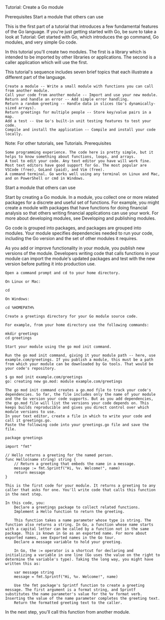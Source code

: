 Tutorial: Create a Go module

Prerequisites
Start a module that others can use

	

This is the first part of a tutorial that introduces a few fundamental features of the Go language. If you're just getting started with Go, be sure to take a look at Tutorial: Get started with Go, which introduces the go command, Go modules, and very simple Go code.

In this tutorial you'll create two modules. The first is a library which is intended to be imported by other libraries or applications. The second is a caller application which will use the first.

This tutorial's sequence includes seven brief topics that each illustrate a different part of the language.

    Create a module -- Write a small module with functions you can call from another module.
    Call your code from another module -- Import and use your new module.
    Return and handle an error -- Add simple error handling.
    Return a random greeting -- Handle data in slices (Go's dynamically-sized arrays).
    Return greetings for multiple people -- Store key/value pairs in a map.
    Add a test -- Use Go's built-in unit testing features to test your code.
    Compile and install the application -- Compile and install your code locally.

Note: For other tutorials, see Tutorials.
Prerequisites

    Some programming experience. The code here is pretty simple, but it helps to know something about functions, loops, and arrays.
    A tool to edit your code. Any text editor you have will work fine. Most text editors have good support for Go. The most popular are VSCode (free), GoLand (paid), and Vim (free).
    A command terminal. Go works well using any terminal on Linux and Mac, and on PowerShell or cmd in Windows.

Start a module that others can use

Start by creating a Go module. In a module, you collect one or more related packages for a discrete and useful set of functions. For example, you might create a module with packages that have functions for doing financial analysis so that others writing financial applications can use your work. For more about developing modules, see Developing and publishing modules.

Go code is grouped into packages, and packages are grouped into modules. Your module specifies dependencies needed to run your code, including the Go version and the set of other modules it requires.

As you add or improve functionality in your module, you publish new versions of the module. Developers writing code that calls functions in your module can import the module's updated packages and test with the new version before putting it into production use.

    Open a command prompt and cd to your home directory.

    On Linux or Mac:

    cd

    On Windows:

    cd %HOMEPATH%

    Create a greetings directory for your Go module source code.

    For example, from your home directory use the following commands:

    mkdir greetings
    cd greetings

    Start your module using the go mod init command.

    Run the go mod init command, giving it your module path -- here, use example.com/greetings. If you publish a module, this must be a path from which your module can be downloaded by Go tools. That would be your code's repository.

    $ go mod init example.com/greetings
    go: creating new go.mod: module example.com/greetings

    The go mod init command creates a go.mod file to track your code's dependencies. So far, the file includes only the name of your module and the Go version your code supports. But as you add dependencies, the go.mod file will list the versions your code depends on. This keeps builds reproducible and gives you direct control over which module versions to use.
    In your text editor, create a file in which to write your code and call it greetings.go.
    Paste the following code into your greetings.go file and save the file.

    package greetings

    import "fmt"

    // Hello returns a greeting for the named person.
    func Hello(name string) string {
        // Return a greeting that embeds the name in a message.
        message := fmt.Sprintf("Hi, %v. Welcome!", name)
        return message
    }

    This is the first code for your module. It returns a greeting to any caller that asks for one. You'll write code that calls this function in the next step.

    In this code, you:
        Declare a greetings package to collect related functions.
        Implement a Hello function to return the greeting.

        This function takes a name parameter whose type is string. The function also returns a string. In Go, a function whose name starts with a capital letter can be called by a function not in the same package. This is known in Go as an exported name. For more about exported names, see Exported names in the Go tour.
        Declare a message variable to hold your greeting.

        In Go, the := operator is a shortcut for declaring and initializing a variable in one line (Go uses the value on the right to determine the variable's type). Taking the long way, you might have written this as:

        var message string
        message = fmt.Sprintf("Hi, %v. Welcome!", name)

        Use the fmt package's Sprintf function to create a greeting message. The first argument is a format string, and Sprintf substitutes the name parameter's value for the %v format verb. Inserting the value of the name parameter completes the greeting text.
        Return the formatted greeting text to the caller.

In the next step, you'll call this function from another module. 
